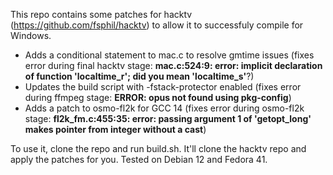 This repo contains some patches for hacktv (https://github.com/fsphil/hacktv) to allow it to successfuly compile for Windows.

- Adds a conditional statement to mac.c to resolve gmtime issues (fixes error during final hacktv stage: **mac.c:524:9: error: implicit declaration of function 'localtime_r'; did you mean 'localtime_s'**?)
- Updates the build script with -fstack-protector enabled (fixes error during ffmpeg stage: **ERROR: opus not found using pkg-config**)
- Adds a patch to osmo-fl2k for GCC 14 (fixes error during osmo-fl2k stage: **fl2k_fm.c:455:35: error: passing argument 1 of 'getopt_long' makes pointer from integer without a cast**)

To use it, clone the repo and run build.sh. It'll clone the hacktv repo and apply the patches for you. Tested on Debian 12 and Fedora 41.
